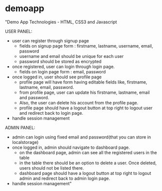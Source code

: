 # demoapp
"Demo App 
Technologies - HTML, CSS3 and Javascript

USER PANEL:
-   user can register through signup page
    -   fields on signup page form : firstname, lastname, username, email, password
    -   username and email should be unique for each user
    -   password should be stored as encrypted
- once registered, user can login through login page.
    -   fields on login page form : email, password
- once logged in, user should see profile page
    -   profile page will have form having editable fields like, firstname, lastname, email, password.
    -   from profile page, user can update his firstname, lastname, email and password.
    -   Also, the user can delete his account from the profile page.
    -   profile page should have a logout button at top right to logout user and redirect back to login page.
- handle session management

ADMIN PANEL:
-   admin can login using fixed email and password(that you can store in localstorage)
-   once logged in, admin should navigate to dashboard page.
    -   on the dashboard page, admin can see all the registered users in the table
    -   in the table there should be an option to delete a user. Once deleted, users should not be listed there.
    -   dashboard page should have a logout button at top right to logout admin and redirect back to admin login page.
- handle session management"
